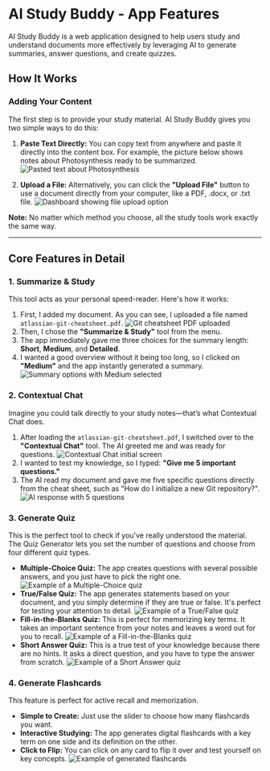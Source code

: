 # AI Study Buddy - App Features

AI Study Buddy is a web application designed to help users study and understand documents more effectively by leveraging AI to generate summaries, answer questions, and create quizzes.

## How It Works

### Adding Your Content
The first step is to provide your study material. AI Study Buddy gives you two simple ways to do this:

1.  **Paste Text Directly:** You can copy text from anywhere and paste it directly into the content box. For example, the picture below shows notes about Photosynthesis ready to be summarized.
    ![Pasted text about Photosynthesis](URL_FOR_IMAGE_1_GOES_HERE)

2.  **Upload a File:** Alternatively, you can click the **"Upload File"** button to use a document directly from your computer, like a PDF, .docx, or .txt file.
    ![Dashboard showing file upload option](URL_FOR_IMAGE_2_GOES_HERE)

**Note:** No matter which method you choose, all the study tools work exactly the same way.

---

## Core Features in Detail

### 1. Summarize & Study
This tool acts as your personal speed-reader. Here's how it works:

1.  First, I added my document. As you can see, I uploaded a file named `atlassian-git-cheatsheet.pdf`.
    ![Git cheatsheet PDF uploaded](URL_FOR_IMAGE_3_GOES_HERE)
2.  Then, I chose the **"Summarize & Study"** tool from the menu.
3.  The app immediately gave me three choices for the summary length: **Short**, **Medium**, and **Detailed**.
4.  I wanted a good overview without it being too long, so I clicked on **"Medium"** and the app instantly generated a summary.
    ![Summary options with Medium selected](URL_FOR_IMAGE_4_GOES_HERE)

### 2. Contextual Chat
Imagine you could talk directly to your study notes—that’s what Contextual Chat does.

1.  After loading the `atlassian-git-cheatsheet.pdf`, I switched over to the **"Contextual Chat"** tool. The AI greeted me and was ready for questions.
    ![Contextual Chat initial screen](URL_FOR_IMAGE_5_GOES_HERE)
2.  I wanted to test my knowledge, so I typed: **"Give me 5 important questions."**
3.  The AI read my document and gave me five specific questions directly from the cheat sheet, such as "How do I initialize a new Git repository?".
    ![AI response with 5 questions](URL_FOR_IMAGE_6_GOES_HERE)

### 3. Generate Quiz
This is the perfect tool to check if you've really understood the material. The Quiz Generator lets you set the number of questions and choose from four different quiz types.

* **Multiple-Choice Quiz:** The app creates questions with several possible answers, and you just have to pick the right one.
    ![Example of a Multiple-Choice quiz](URL_FOR_IMAGE_7_GOES_HERE)
* **True/False Quiz:** The app generates statements based on your document, and you simply determine if they are true or false. It's perfect for testing your attention to detail.
    ![Example of a True/False quiz](URL_FOR_IMAGE_8_GOES_HERE)
* **Fill-in-the-Blanks Quiz:** This is perfect for memorizing key terms. It takes an important sentence from your notes and leaves a word out for you to recall.
    ![Example of a Fill-in-the-Blanks quiz](URL_FOR_IMAGE_9_GOES_HERE)
* **Short Answer Quiz:** This is a true test of your knowledge because there are no hints. It asks a direct question, and you have to type the answer from scratch.
    ![Example of a Short Answer quiz](URL_FOR_IMAGE_10_GOES_HERE)

### 4. Generate Flashcards
This feature is perfect for active recall and memorization.

* **Simple to Create:** Just use the slider to choose how many flashcards you want.
* **Interactive Studying:** The app generates digital flashcards with a key term on one side and its definition on the other.
* **Click to Flip:** You can click on any card to flip it over and test yourself on key concepts.
    ![Example of generated flashcards](URL_FOR_IMAGE_11_GOES_HERE)
